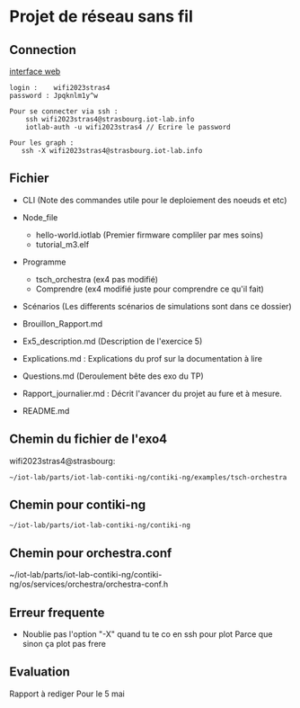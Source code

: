 # Projet de réseau sans fil

## Connection
[interface web](https://www.iot-lab.info/testbed/dashboard)

    login :    wifi2023stras4 
    password : Jpqknlm1y^w

    Pour se connecter via ssh : 
        ssh wifi2023stras4@strasbourg.iot-lab.info
        iotlab-auth -u wifi2023stras4 // Ecrire le password

    Pour les graph : 
       ssh -X wifi2023stras4@strasbourg.iot-lab.info

 ## Fichier

- CLI (Note des commandes utile pour le deploiement des noeuds et etc)  

- Node_file
  - hello-world.iotlab (Premier firmware compliler par mes soins)
  - tutorial_m3.elf  

- Programme 
  - tsch_orchestra (ex4 pas modifié)  
  - Comprendre (ex4 modifié juste pour comprendre ce qu'il fait)

- Scénarios (Les differents scénarios de simulations sont dans ce dossier)

- Brouillon_Rapport.md  

- Ex5_description.md (Description de l'exercice 5)

- Explications.md : Explications du prof sur la documentation à lire

- Questions.md (Deroulement bête des exo du TP)

- Rapport_journalier.md : Décrit l'avancer du projet au fure et à mesure.

- README.md


## Chemin du fichier de l'exo4 

wifi2023stras4@strasbourg:
  
    ~/iot-lab/parts/iot-lab-contiki-ng/contiki-ng/examples/tsch-orchestra

## Chemin pour contiki-ng

    ~/iot-lab/parts/iot-lab-contiki-ng/contiki-ng

## Chemin pour orchestra.conf

  ~/iot-lab/parts/iot-lab-contiki-ng/contiki-ng/os/services/orchestra/orchestra-conf.h 

## Erreur frequente

- Noublie pas l'option "-X" quand tu te co en ssh pour plot
Parce que sinon ça plot pas frere 


## Evaluation 

Rapport à rediger
Pour le 5 mai